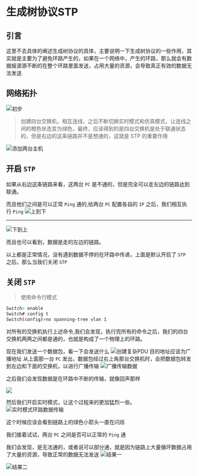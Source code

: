 # 生成树协议STP

## 引言

这里不去具体的阐述生成树协议的具体，主要说明一下生成树协议的一些作用，其实就是主要为了避免环路产生的，如果在一个网络中，产生的环路，那么就会有数据报源源不断的在整个环路里面发送，占用大量的资源，会导致真正有效的数据无法发送

## 网络拓扑
![初步](./2022-11-02-20-47-43.png)
> 创建四台交换机，相互连线，之后不断切换实时模式和仿真模式，让连线之间的橙色状态变为绿色，最终，应该得到的是四台交换机是处于联通状态的，但是右边的这条链路并不是想通的，这就是 STP 的重要作用

![添加两台主机](./2022-11-02-20-51-55.png)

## 开启 `STP`
如果从右边这条链路来看，这两台 `PC` 是不通的，但是完全可以走左边的链路达到联通。

而且他们之间是可以正常 `Ping` 通的,给两台 `PC` 配置各自的 `IP` 之后，我们相互执行  `Ping`
![上到下](./2022-11-02-20-54-52.png)

----
![下到上](./2022-11-02-20-55-54.png)

而且也可以看到，数据是走的左边的链路。

以上都是正常情况，没有遇到数据不停的在环路中传递，上面是默认开启了  `STP` 之后。那么当我们关闭 `STP` 

## 关闭 `STP` 

> 使用命令行模式
```bash
Switch> enable
Switch# config t
Switch(config)>no spanning-tree vlan 1

```

对所有的交换机执行上述命令,我们会发现，执行完所有的命令之后，我们的四台交换机两两之间都是通的，也就是构成了一个物理上的环路。

现在我们发送一个数据包，看一下会发送什么
![创建复杂PDU](./2022-11-02-21-15-48.png)
目的地址应该为广播地址
从上面那一台 `PC` 发出，数据包经过右上角那台交换机时，会把数据包转发到左边和下面的交换机，以进行广播传输
![广播传输数据](./2022-11-02-21-11-20.png)

之后我们会发现数据是在环路中不断的传输，就像回声那样

![](./2022-11-02-21-12-55.png)

然后我们开启实时模式，让这个过程来的更加猛烈一些。
![实时模式环路数据传输](./2022-11-02-21-13-45.png)

这个时候应该会看到链路上的绿色小箭头一直在闪烁

我们接着试试，两台  `PC` 之间是否可以正常的 `Ping` 通

我们会发现，是无法通的，或者说可以部分通，就是因为链路上大量循环数据占用了大量的资源，导致正常的数据无法发送
![结果一](./2022-11-02-21-17-46.png)

![结果二](./2022-11-02-21-18-40.png)




